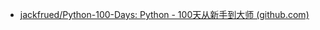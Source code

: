 - [jackfrued/Python-100-Days: Python - 100天从新手到大师 (github.com)](https://github.com/jackfrued/Python-100-Days)